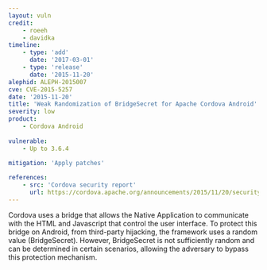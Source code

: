 ```yaml
---
layout: vuln
credit: 
    - roeeh
    - davidka
timeline:
    - type: 'add'
      date: '2017-03-01'
    - type: 'release'
      date: '2015-11-20' 
alephid: ALEPH-2015007
cve: CVE-2015-5257
date: '2015-11-20'
title: 'Weak Randomization of BridgeSecret for Apache Cordova Android'
severity: low
product:
    - Cordova Android
    
vulnerable:
    - Up to 3.6.4
    
mitigation: 'Apply patches'

references:
    - src: 'Cordova security report'
      url: https://cordova.apache.org/announcements/2015/11/20/security.html
---
```

Cordova uses a bridge that allows the Native Application to communicate with the HTML and Javascript that control the user interface. To protect this bridge on Android, from third-party hijacking, the framework uses a random value (BridgeSecret). However, BridgeSecret is not sufficiently random and can be determined in certain scenarios, allowing the adversary to bypass this protection mechanism.
